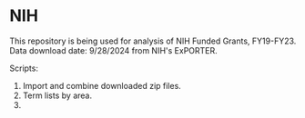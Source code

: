 # NIH

This repository is being used for analysis of NIH Funded Grants, FY19-FY23. Data download date: 9/28/2024 from NIH's ExPORTER.

Scripts:
1. Import and combine downloaded zip files.
2. Term lists by area.
3. 
